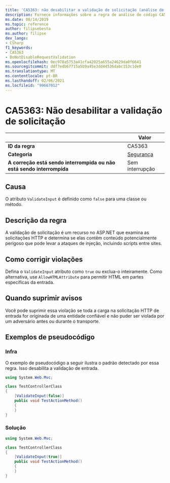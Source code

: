 ```yaml
---
title: 'CA5363: não desabilitar a validação de solicitação (análise de código)'
description: Fornece informações sobre a regra de análise de código CA5363, incluindo causas, como corrigir violações e quando suprimir.
ms.date: 08/14/2019
ms.topic: reference
author: filipsebesta
ms.author: filipse
dev_langs:
- CSharp
f1_keywords:
- CA5363
- DoNotDisableRequestValidation
ms.openlocfilehash: 0ec978a5753a41cfa42025a655a24629da0f6641
ms.sourcegitcommit: ddf7edb67715a5b9a45e3dd44536dabc153c1de0
ms.translationtype: MT
ms.contentlocale: pt-BR
ms.lasthandoff: 02/06/2021
ms.locfileid: "99667012"
---
```

# <a name="ca5363-do-not-disable-request-validation"></a>CA5363: Não desabilitar a validação de solicitação

| | Valor |
|-|-|
| **ID da regra** |CA5363|
| **Categoria** |[Segurança](security-warnings.md)|
| **A correção está sendo interrompida ou não está sendo interrompida** |Sem interrupção|

## <a name="cause"></a>Causa

O atributo `ValidateInput` é definido como `false` para uma classe ou método.

## <a name="rule-description"></a>Descrição da regra

A validação de solicitação é um recurso no ASP.NET que examina as solicitações HTTP e determina se elas contêm conteúdo potencialmente perigoso que pode levar a ataques de injeção, incluindo scripts entre sites.

## <a name="how-to-fix-violations"></a>Como corrigir violações

Defina o `ValidateInput` atributo como `true` ou exclua-o inteiramente. Como alternativa, use `AllowHTMLAttribute` para permitir HTML em partes específicas da entrada.

## <a name="when-to-suppress-warnings"></a>Quando suprimir avisos

Você pode suprimir essa violação se toda a carga na solicitação HTTP de entrada for originada de uma entidade confiável e não puder ser violada por um adversário antes ou durante o transporte.

## <a name="pseudo-code-examples"></a>Exemplos de pseudocódigo

### <a name="violation"></a>Infra

O exemplo de pseudocódigo a seguir ilustra o padrão detectado por essa regra.
Isso desabilita a validação de entrada.

```csharp
using System.Web.Mvc;

class TestControllerClass
{
    [ValidateInput(false)]
    public void TestActionMethod()
    {
    }
}
```

### <a name="solution"></a>Solução

```csharp
using System.Web.Mvc;

class TestControllerClass
{
    [ValidateInput(true)]
    public void TestActionMethod()
    {
    }
}
```
